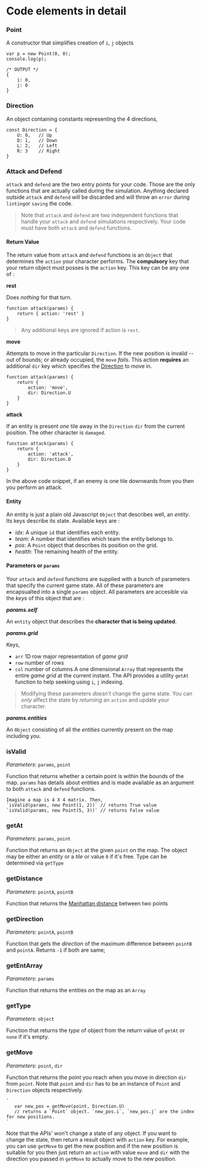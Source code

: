 # Code elements in detail

### Point

A constructor that simplifies creation of `i`, `j` objects
    
    var p = new Point(0, 0);
    console.log(p);

    /* OUTPUT */
    {
        i: 0,
        j: 0
    }

### Direction

An object containing constants representing the 4 directions,

    const Direction = {
        U: 0,   // Up
        D: 1,   // Down
        L: 2,   // Left
        R: 3    // Right
    }


### Attack and Defend

`attack` and `defend` are the two entry points for your code. Those are the only functions that are actually called during the simulation. Anything declared outside `attack` and `defend` will be discarded and will throw an `error` during `linting`or `saving` the code.
> Note that `attack` and `defend` are two independent functions that handle your `attack` and `defend` simulations respectively. Your code must have both `attack` and `defend` functions.


#### Return Value

The return value from `attack` and `defend` functions is an `Object`  that determines the `action` your character performs.
The **compulsory** key that your return object must posses is the `action` key. This key can be any one of :

**rest**

Does *nothing* for that turn.

    function attack(params) {
        return { action: 'rest' }    
    }

> Any additional keys are ignored if action is `rest`.

**move**

Attempts to move in the particular `Direction`. If the new position is invalid -- out of bounds; or already occupied, the `move` *fails*.
This action **requires** an additional `dir` key which specifies the [Direction](api.html#direction) to move in.

    function attack(params) {
        return {
            action: 'move',
            dir: Direction.U
        }
    }

**attack**

If an entity is present *one* tile away in the `Direction` `dir` from the current position. The other character is `damaged`.

    function attack(params) {
        return {
            action: 'attack',
            dir: Direction.D
        }
    }
In the above code snippet, if an enemy is one tile downwards from you then you perform an attack.

#### Entity

An entity is just a plain old Javascript `Object` that describes well, an *entity*. Its keys describe its state. Available keys are :

* *idx*: A unique `id` that identifies each entity.
* *team*: A number that identifies which team the entity belongs to.
* *pos*: A `Point` object that describes its position on the grid.
* *health*: The remaining health of the entity.

#### Parameters or `params`

Your `attack` and `defend` functions are supplied with a bunch of parameters that specify the current game state. All of these parameters are encapsualted into a single `params` object. All parameters are accesible via the *keys* of this object that are :

***params.self***

An `entity` object that describes the **character that is being updated**.

***params.grid***

Keys,
* `arr` 1D row major representation of *game grid*
* `row` number of rows
* `col` number of columns
A one dimensional `Array` that represents the entire *game grid* at the current instant. The API provides a utility `getAt` function to help seeking using `i`, `j` indexing. 

> Modifying these parameters *doesn't* change the game state. You can *only* affect the state by *returning* an `action` and update your character.

***params.entities***

An `Object` consisting of all the *entities* currently present on the map including you.


### isValid

*Parameters*: `params`, `point`

Function that returns whether a certain point is within the bounds of the map.
`params` has details about entities and is made available as an argument to both `attack` and `defend` functions.


    Imagine a map is 4 X 4 matrix. Then,
    `isValid(params, new Point(1, 2))` // returns True value
    `isValid(params, new Point(5, 3))` // returns False value


### getAt

*Parameters*: `params`, `point`

Function that returns an `Object` at the given `point` on the map.
The object may be either an *entity* or a *tile* or value `0` if it's free.
Type can be determined via `getType`

### getDistance

*Parameters*: `pointA`, `pointB`

Function that returns the [Manhattan distance](http://en.wikipedia.org/wiki/Taxicab_geometry) between two points

### getDirection

*Parameters*: `pointA`, `pointB`

Function that gets the *direction* of the maximum difference between `pointB` and `pointA`. Returns `-1` if both are same;

### getEntArray

*Parameters*: `params`

Function that returns the entities on the map as an `Array`

### getType

*Parameters*: `object`

Function that returns the *type* of object from the return value of `getAt` or `none` if it's empty.

### getMove

*Parameters*: `point`, `dir`

Function that returns the point you reach when you move in direction `dir` from `point`.
Note that `point` and `dir` has to be an instance of `Point` and `Direction` objects respectively.

    `
       var new_pos = getMove(point, Direction.U) 
       // returns a `Point` object. `new_pos.i`, `new_pos.j` are the index for new positions.
    `

Note that the APIs' won't change a state of any object. If you want to change the state, then return a result object with `action` key. For example, you can use `getMove` to get the new position and if the new position is suitable for you then just return an `action` with value `move` and `dir` with the direction you passed in `getMove` to actually move to the new position.
